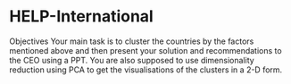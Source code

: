 # HELP-International
Objectives Your main task is to cluster the countries by the factors mentioned above and then present your solution and recommendations to the CEO using a PPT. You are also supposed to use dimensionality reduction using PCA to get the visualisations of the clusters in a 2-D form. 
